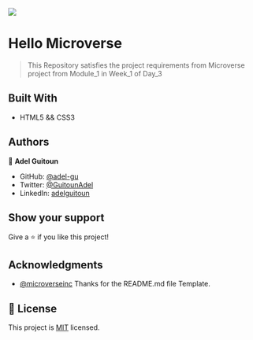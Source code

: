 ![](https://img.shields.io/badge/Microverse-blueviolet)

# Hello Microverse

> This Repository satisfies the project requirements from Microverse project from Module_1 in Week_1 of Day_3


## Built With

- HTML5 && CSS3

## Authors

👤 **Adel Guitoun**

- GitHub: [@adel-gu](https://github.com/adel-gu)
- Twitter: [@GuitounAdel](https://twitter.com/@GuitounAdel)
- LinkedIn: [adelguitoun](https://linkedin.com/in/adelguitoun)

## Show your support

Give a ⭐️ if you like this project!

## Acknowledgments

- [@microverseinc](https://github.com/microverseinc) Thanks for the README.md file Template.

## 📝 License

This project is [MIT](./MIT.md) licensed.